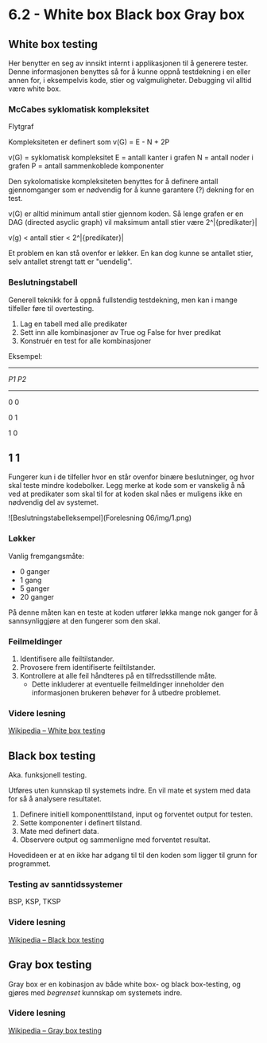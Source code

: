 # 6.2 - White box Black box Gray box


## White box testing

Her benytter en seg av innsikt internt i applikasjonen til å generere tester. Denne informasjonen benyttes så for å kunne oppnå testdekning i en eller annen for, i eksempelvis kode, stier og valgmuligheter. Debugging vil alltid være white box.


### McCabes syklomatisk kompleksitet
Flytgraf

Kompleksiteten er definert som v(G) = E - N + 2P

v(G) = syklomatisk kompleksitet
E = antall kanter i grafen
N = antall noder i grafen
P = antall sammenkoblede komponenter

Den sykolomatiske kompleksiteten benyttes for å definere antall gjennomganger som er nødvendig for å kunne garantere (?) dekning for en test.

v(G) er alltid minimum antall stier gjennom koden. Så lenge grafen er en DAG (directed asyclic graph) vil maksimum antall stier være 2^|{predikater}|

v(g) < antall stier < 2^|{predikater}|

Et problem en kan stå ovenfor er løkker. En kan dog kunne se antallet stier, selv antallet strengt tatt er "uendelig".

### Beslutningstabell
Generell teknikk for å oppnå fullstendig testdekning, men kan i mange tilfeller føre til overtesting.

1. Lag en tabell med alle predikater
2. Sett inn alle kombinasjoner av True og False for hver predikat
3. Konstruér en test for alle kombinasjoner

Eksempel:

--------------
*P1*	*P2*
----	----
0 		0

0 		1

1 		0

1 		1
--------------


Fungerer kun i de tilfeller hvor en står ovenfor binære beslutninger, og hvor skal teste mindre kodebolker. Legg merke at kode som er vanskelig å nå ved at predikater som skal til for at koden skal nåes er muligens ikke en nødvendig del av systemet.

![Beslutningstabelleksempel](Forelesning 06/img/1.png)

### Løkker
Vanlig fremgangsmåte:

* 0 ganger
* 1 gang
* 5 ganger
* 20 ganger

På denne måten kan en teste at koden utfører løkka mange nok ganger for å sannsynliggjøre at den fungerer som den skal.


### Feilmeldinger
1. Identifisere alle feiltilstander.
2. Provosere frem identifiserte feiltilstander.
3. Kontrollere at alle feil håndteres på en tilfredsstillende måte.
	* Dette inkluderer at eventuelle feilmeldinger inneholder den informasjonen brukeren behøver for å utbedre problemet.


### Videre lesning
[Wikipedia – White box testing](http://en.wikipedia.org/wiki/White_box_testing)







## Black box testing
Aka. funksjonell testing.

Utføres uten kunnskap til systemets indre. En vil mate et system med data for så å analysere resultatet.

1. Definere initiell komponenttilstand, input og forventet output for testen.
2. Sette komponenter i definert tilstand.
3. Mate med definert data.
4. Observere output og sammenligne med forventet resultat.

Hovedideen er at en ikke har adgang til til den koden som ligger til grunn for programmet.


### Testing av sanntidssystemer
BSP, KSP, TKSP


### Videre lesning
[Wikipedia – Black box testing](http://en.wikipedia.org/wiki/Black_box_testing)







## Gray box testing
Gray box er en kobinasjon av både white box- og black box-testing, og gjøres med *begrenset* kunnskap om systemets indre.







### Videre lesning
[Wikipedia – Gray box testing](http://en.wikipedia.org/wiki/Gray_box_testing)